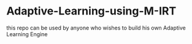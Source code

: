 # Adaptive-Learning-using-M-IRT
this repo can be used by anyone who wishes to build his own Adaptive Learning Engine
